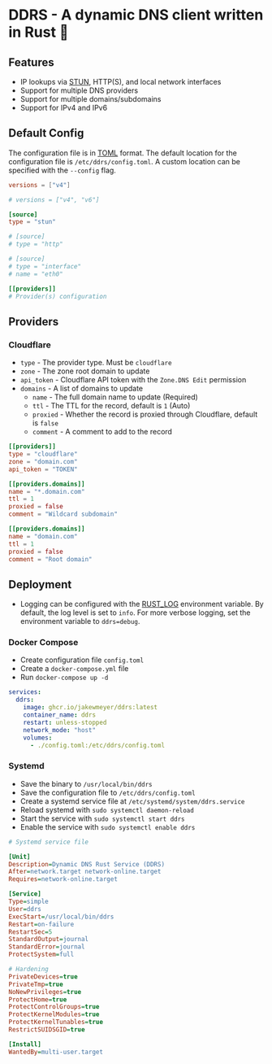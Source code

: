 # DDRS - A dynamic DNS client written in Rust 🦀

## Features
* IP lookups via [STUN](https://en.wikipedia.org/wiki/STUN), HTTP(S), and local network interfaces
* Support for multiple DNS providers
* Support for multiple domains/subdomains
* Support for IPv4 and IPv6

## Default Config
The configuration file is in [TOML](https://toml.io/en/) format. The default location for the configuration file is `/etc/ddrs/config.toml`. A custom location can be specified with the `--config` flag.

```toml
versions = ["v4"]

# versions = ["v4", "v6"]

[source]
type = "stun"

# [source]
# type = "http"

# [source]
# type = "interface"
# name = "eth0"

[[providers]]
# Provider(s) configuration
```

## Providers

### Cloudflare
* `type` - The provider type. Must be `cloudflare`
* `zone` - The zone root domain to update
* `api_token` - Cloudflare API token with the `Zone.DNS Edit` permission
* `domains` - A list of domains to update
  * `name` - The full domain name to update (Required)
  * `ttl` - The TTL for the record, default is `1` (Auto)
  * `proxied` - Whether the record is proxied through Cloudflare, default is `false`
  * `comment` - A comment to add to the record

```toml
[[providers]]
type = "cloudflare"
zone = "domain.com"
api_token = "TOKEN"

[[providers.domains]]
name = "*.domain.com"
ttl = 1
proxied = false
comment = "Wildcard subdomain"

[[providers.domains]]
name = "domain.com"
ttl = 1
proxied = false
comment = "Root domain"
```

## Deployment
* Logging can be configured with the [RUST_LOG](https://docs.rs/env_logger/latest/env_logger/#enabling-logging) environment variable. By default, the log level is set to `info`. For more verbose logging, set the environment variable to `ddrs=debug`.

### Docker Compose
* Create configuration file `config.toml`
* Create a `docker-compose.yml` file
* Run `docker-compose up -d`

```yaml
services:
  ddrs:
    image: ghcr.io/jakewmeyer/ddrs:latest
    container_name: ddrs
    restart: unless-stopped
    network_mode: "host"
    volumes:
      - ./config.toml:/etc/ddrs/config.toml
```

### Systemd
* Save the binary to `/usr/local/bin/ddrs`
* Save the configuration file to `/etc/ddrs/config.toml`
* Create a systemd service file at `/etc/systemd/system/ddrs.service`
* Reload systemd with `sudo systemctl daemon-reload`
* Start the service with `sudo systemctl start ddrs`
* Enable the service with `sudo systemctl enable ddrs`

```ini
# Systemd service file

[Unit]
Description=Dynamic DNS Rust Service (DDRS)
After=network.target network-online.target
Requires=network-online.target

[Service]
Type=simple
User=ddrs
ExecStart=/usr/local/bin/ddrs
Restart=on-failure
RestartSec=5
StandardOutput=journal
StandardError=journal
ProtectSystem=full

# Hardening
PrivateDevices=true
PrivateTmp=true
NoNewPrivileges=true
ProtectHome=true
ProtectControlGroups=true
ProtectKernelModules=true
ProtectKernelTunables=true
RestrictSUIDSGID=true

[Install]
WantedBy=multi-user.target
```
